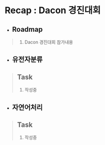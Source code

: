 # Recap : Dacon 경진대회
- ## Roadmap
> 1. Dacon 경진대회 참가내용 

- ## 유전자분류
> ## Task
> 1. 작성중
- ## 자연어처리 
> ## Task
> 1. 작성중